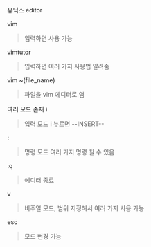 유닉스 editor

vim

> 입력하면 사용 가능

vimtutor

> 입력하면 여러 가지 사용법 알려줌

vim ~(file_name)

> 파일을 vim 에디터로 염

여러 모드 존재
i

> 입력 모드 i 누르면 --INSERT--

:

> 명령 모드 여러 가지 명령 칠 수 있음

:q

> 에디터 종료

v

> 비주얼 모드, 범위 지정해서 여러 가지 사용 가능

esc

> 모드 변경 가능

